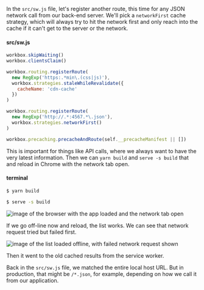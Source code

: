 In the `src/sw.js` file, let's register another route, this time for any JSON network call from our back-end server. We'll pick a `networkFirst` cache strategy, which will always try to hit the network first and only reach into the cache if it can't get to the server or the network.

#### src/sw.js
```js
workbox.skipWaiting()
workbox.clientsClaim()

workbox.routing.registerRoute(
  new RegExp('https:.*min\.(css|js)'),
  workbox.strategies.staleWhileRevalidate({
    cacheName: 'cdn-cache'
  })
)

workbox.routing.registerRoute(
  new RegExp('http://.*:4567.*\.json'),
  workbox.strategies.networkFirst()
)

workbox.precaching.precacheAndRoute(self.__precacheManifest || [])
```

This is important for things like API calls, where we always want to have the very latest information. Then we can `yarn build` and `serve -s build` that and reload in Chrome with the network tab open. 

#### terminal
```bash
$ yarn build
```
```bash
$ serve -s build
```
![image of the browser with the app loaded and the network tab open](https://res.cloudinary.com/dg3gyk0gu/image/upload/v1544582337/transcript-images/react-cache-json-data-in-a-react-pwa-with-workbox-and-display-it-while-offline-loadedonline.png)

If we go off-line now and reload, the list works. We can see that network request tried but failed first. 

![image of the list loaded offline, with failed network request shown](https://res.cloudinary.com/dg3gyk0gu/image/upload/v1544582338/transcript-images/react-cache-json-data-in-a-react-pwa-with-workbox-and-display-it-while-offline-loadedoffline.png)

Then it went to the old cached results from the service worker.

Back in the `src/sw.js` file, we matched the entire local host URL. But in production, that might be `/*.json`, for example, depending on how we call it from our application.
